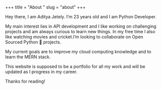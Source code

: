 +++
title = "About "
slug = "about"
+++

Hey there, I am Aditya Jetely. I’m 23 years old and I am Python Developer.

My main interest lies in API development and I like working on challenging projects and am always curious to learn new things.
In my free time I also like watching movies and cricket.I’m looking to collaborate on Open Sourced Python 🐍 projects.

My current goals are to improve my cloud computing knowledge and to learn the MERN stack.

This website is supposed to be a portfolio for all my work and will be updated as I progress in my career.


Thanks for reading!

